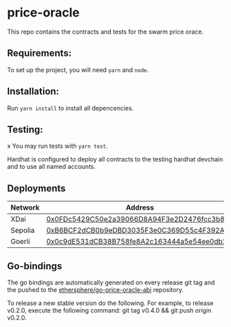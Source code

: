 # price-oracle

This repo contains the contracts and tests for the swarm price orace.

## Requirements:

To set up the project, you will need `yarn` and `node`.

## Installation:

Run `yarn install` to install all depencencies.

## Testing:

x
You may run tests with `yarn test`.

Hardhat is configured to deploy all contracts to the testing hardhat devchain and to use all named accounts.

## Deployments

| Network | Address                                                                                                                                           |
| ------- | ------------------------------------------------------------------------------------------------------------------------------------------------- |
| XDai    | [0x0FDc5429C50e2a39066D8A94F3e2D2476fcc3b85](https://blockscout.com/xdai/mainnet/address/0x0FDc5429C50e2a39066D8A94F3e2D2476fcc3b85/transactions) |
| Sepolia | [0xB6BCF2dCB0b9eDBD3035F3e0C369D55c4F392A49](https://sepolia.etherscan.io/address/0xB6BCF2dCB0b9eDBD3035F3e0C369D55c4F392A49#code)                |
| Goerli  | [0x0c9dE531dCB38B758fe8A2c163444a5e54ee0db2](https://goerli.etherscan.io/address/0x0c9dE531dCB38B758fe8A2c163444a5e54ee0db2)                      |

## Go-bindings

The go bindings are automatically generated on every release git tag and the pushed to the [ethersphere/go-price-oracle-abi](https://github.com/ethersphere/go-price-oracle-abi) repository.

To release a new stable version do the following. For example, to release v0.2.0, execute the following command: git tag v0.4.0 && git push origin v0.2.0.
